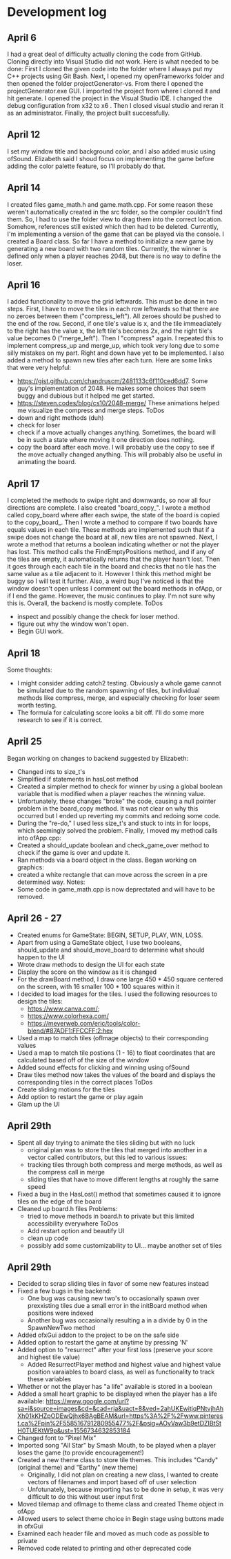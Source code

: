 # Development log

## April 6
I had a great deal of difficulty actually cloning the code from GitHub. Cloning directly into Visual Studio did not work. Here is what needed to be done:
First I cloned the given code into the folder where I always put my C++ projects using Git Bash. Next, I opened my openFrameworks folder and then opened the folder projectGenerator-vs. From there I opened the projectGenerator.exe GUI. 
I imported the project from where I cloned it and hit generate. I opened the project in the Visual Studio IDE. I changed the debug configuration from x32 to x6
. Then I closed visual studio and reran it as an administrator. Finally, the project built successfully.

## April 12
I set my window title and background color, and I also added music using ofSound. Elizabeth said I shoud focus on implementimg the game before adding the color palette feature, so I'll probably do that.

## April 14
I created files game_math.h and game.math.cpp. For some reason these weren't automatically created in the src folder, so the compiler couldn't find them. So, I had to use the folder view to drag them into the correct location. Somehow, references still existed which then had to be deleted. 
Currently, I'm implementing a version of the game that can be played via the console. I created a Board class. So far I have a method to initialize a new game by generating a new board with two random tiles. Currently, the winner is defined only when a player reaches 2048, but there is no way to define the loser.

## April 16
I added functionality to move the grid leftwards. This must be done in two steps. 
First, I have to move the tiles in each row leftwards so that there are no zeroes between them ("compress_left"). All zeroes should be pushed to the end of the row. 
Second, if one tile's value is x, and the tile immeadiately to the right has the value x, the left tile's becomes 2x, and the right tile's value becomes 0 ("merge_left"). Then I "compress" again.
I repeated this to implement compress_up and merge_up, which took very long due to some silly mistakes on my part. Right and down have yet to be implemented.
I also added a method to spawn new tiles after each turn.
Here are some links that were very helpful:
- https://gist.github.com/chandruscm/2481133c6f110ced6dd7. Some guy's implementation of 2048. He makes some choices that seem buggy and dubious but it helped me get started.
- https://steven.codes/blog/cs10/2048-merge/ These animations helped me visualize the compress and merge steps.
ToDos
- down and right methods (duh)
- check for loser
- check if a move actually changes anything. Sometimes, the board will be in such a state where moving it one direction does nothing.
- copy the board after each move. I will probably use the copy to see if the move actually changed anything. This will probably also be useful in animating the board.

## April 17
I completed the methods to swipe right and downwards, so now all four directions are complete.
I also created "board_copy_". I wrote a method called copy_board where after each swipe, the state of the board is copied to the copy_board_. 
Then I wrote a method to compare if two boards have equals values in each tile. These methods are implemented such that if a swipe does not change the board at all, new tiles are not spawned.
Next, I wrote a method that returns a boolean indicating whether or not the player has lost. This method calls the FindEmptyPositions method, and if any of the tiles are empty, it automatically returns that the player hasn't lost.
Then it goes through each each tile in the board and checks that no tile has the same value as a tile adjacent to it. However I think this method might be buggy so I will test it further.
Also, a weird bug I've noticed is that the window doesn't open unless I comment out the board methods in ofApp, or if I end the game. However, the music continues to play.
I'm not sure why this is. 
Overall, the backend is mostly complete.
ToDos
- inspect and possibly change the check for loser method.
- figure out why the window won't open.
- Begin GUI work.

## April 18 
Some thoughts:
- I might consider adding catch2 testing. Obviously a whole game cannot be simulated due to the random spawning of tiles, but individual methods like compress, merge, and especially checking for loser seem worth testing.
- The formula for calculating score looks a bit off. I'll do some more research to see if it is correct.

## April 25
Began working on changes to backend suggested by Elizabeth:
- Changed ints to size_t's
- Simplified if statements in hasLost method
- Created a simpler method to check for winner by using a global boolean variable that is modified when a player reaches the winning value.
- Unfortunately, these changes "broke" the code, causing a null pointer problem in the board_copy method. It was not clear on why this occurred but I ended up reverting my commits and redoing some code.
- During the "re-do," I used less size_t's and stuck to ints in for loops, which seemingly solved the problem.
Finally, I moved my method calls into ofApp.cpp:
- Created a should_update boolean and check_game_over method to check if the game is over and update it.
- Ran methods via a board object in the class.
Began working on graphics:
- created a white rectangle that can move across the screen in a pre determined way.
Notes:
- Some code in game_math.cpp is now deprectated and will have to be removed.

## April 26 - 27
- Created enums for GameState: BEGIN, SETUP, PLAY, WIN, LOSS.
- Apart from using a GameState object, I use two booleans, should_update and should_move_board to determine what should happen to the UI
- Wrote draw methods to design the UI for each state
- Display the score on the window as it is changed
- For the drawBoard method, I draw one large 450 * 450 square centered on the screen, with 16 smaller 100 * 100 squares within it
- I decided to load images for the tiles. I used the following resources to design the tiles:
	- https://www.canva.com/;
	- https://www.colorhexa.com/
	- https://meyerweb.com/eric/tools/color-blend/#87ADF1:FFCCFF:2:hex
- Used a map to match tiles (ofImage objects) to their corresponding values
- Used a map to match tile postions (1 - 16) to float coordinates that are calculated based off of the size of the window
- Added sound effects for clicking and winning using ofSound
- Draw tiles method now takes the values of the board and displays the corresponding tiles in the correct places
ToDos
- Create sliding motions for the tiles
- Add option to restart the game or play again
- Glam up the UI

## April 29th
- Spent all day trying to animate the tiles sliding but with no luck
	- original plan was to store the tiles that merged into another in a vector called contributors, but this led to various issues:
	- tracking tiles through both compress and merge methods, as well as the compress call in merge
	- sliding tiles that have to move different lengths at roughly the same speed
- Fixed a bug in the HasLost() method that sometimes caused it to ignore tiles on the edge of the board
- Cleaned up board.h files
Problems:
	- tried to move methods in board.h to private but this limited accessibility everywhere
ToDos
	- Add restart option and beautify UI
	- clean up code
	- possibly add some customizability to UI... maybe another set of tiles

## April 29th
- Decided to scrap sliding tiles in favor of some new features instead
- Fixed a few bugs in the backend:
	- One bug was causing new two's to occasionally spawn over prexxisting tiles due a small error in the initBoard method when positions were indexed
	- Another bug was occasionally resulting a in a divide by 0 in the SpawnNewTwo method
- Added ofxGui addon to the project to be on the safe side
- Added option to restart the game at anytime by pressing 'N'
- Added option to "resurrect" after your first loss (preserve your score and highest tile value)
	- Added ResurrectPlayer method and highest value and highest value position varaiables to board class, as well as functionality to track these variables
- Whether or not the player has "a life" available is stored in a boolean
- Added a small heart graphic to be displayed when the player has a life available: https://www.google.com/url?sa=i&source=images&cd=&cad=rja&uact=8&ved=2ahUKEwitjqPNtvjhAhXh01kKHZpODEwQjhx6BAgBEAM&url=https%3A%2F%2Fwww.pinterest.ca%2Fpin%2F558516791280955477%2F&psig=AOvVaw3b9etDZIBtStH0TUEKtW9p&ust=1556734632853184
- Changed font to "Pixel Mix"
- Imported song "All Star" by Smash Mouth, to be played when a player loses the game (to provide encouragement!)
- Created a new theme class to store tile themes. This includes "Candy" (original theme) and "Earthy" (new theme)
	- Originally, I did not plan on creating a new class, I wanted to create vectors of filenames and import based off of user selection
	- Unfotunately, because importing has to be done in setup, it was very difficult to do this without user input first
- Moved tilemap and ofImage to theme class and created Theme object in ofApp
- Allowed users to select theme choice in Begin stage using buttons made in ofxGui
- Examined each header file and moved as much code as possible to private
- Removed code related to printing and other deprecated code